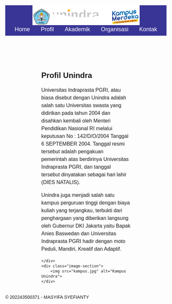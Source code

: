 <!DOCTYPE html>
<html lang="en">
<head>
    <meta charset="UTF-8">
    <meta name="viewport" content="width=device-width, initial-scale=1.0">
    <title>Profil Unindra</title>
    <style>
        body {
            margin: 0;
            font-family: Arial, sans-serif;
        }
        header {
            background-color: #393596;
            height: 30px;
            align-items: left;
            justify-content: space-around;
        }
        header a {
            color: white;
            text-decoration: none;
            font-size: 18px;
            margin: 0 15px;
        }
        .content {
            display: flex;
            padding: 20px;
            justify-content: center;
        }
        .text-section {
            width: 60%;
        }
        .text-section h2 {
            font-size: 24px;
        }
        .text-section p {
            font-size: 16px;
            line-height: 1.5;
        }
        .image-section {
            width: 40%;
        }
        .image-section img {
            width: 100%;
            height: auto;
        }
    </style>
</head>
<body>
    <div style= "background-color: #393596;  
    text-align: center;">
        <img src="logo.png" alt="Unindra">
    </div>

<header>
    <a href="home.html">Home</a>
    <a href="profil.html">Profil</a>
    <a href="akademik.html">Akademik</a>
    <a href="organisasi.html">Organisasi</a>
    <a href="kontak.html">Kontak</a>
</header>

<section class="content">
    <div class="text-section">
        <h2>Profil Unindra</h2>
        <p>
            Universitas Indraprasta PGRI, atau biasa disebut dengan Unindra adalah salah satu Universitas swasta yang didirikan pada tahun 2004 
            dan disahkan kembali oleh Menteri Pendidikan Nasional RI melalui keputusan No : 142/D/O/2004 Tanggal 6 SEPTEMBER 2004. 
            Tanggal resmi tersebut adalah pengakuan pemerintah atas berdirinya Universitas Indraprasta PGRI, 
            dan tanggal tersebut dinyatakan sebagai hari lahir (DIES NATALIS).
        </p>
        <p>
            Unindra juga menjadi salah satu kampus perguruan tinggi dengan biaya kuliah yang terjangkau, terbukti dari penghargaan 
            yang diberikan langsung oleh Gubernur DKI Jakarta yaitu Bapak Anies Baswedan dan Universitas Indraprasta PGRI hadir 
            dengan moto Peduli, Mandiri, Kreatif dan Adaptif.
        </p>
       
    </div>
    <div class="image-section">
        <img src="kampus.jpg" alt="Kampus Unindra">
    </div>
</section>
<footer>
    &copy; 202243500371 - MASYIFA SYEFIANTY
</footer>
</body>
</html>
